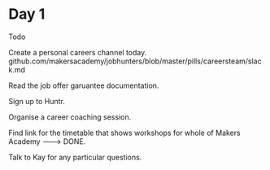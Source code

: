 # Day 1


Todo

Create a personal careers channel today.
github.com/makersacademy/jobhunters/blob/master/pills/careersteam/slack.md

Read the job offer garuantee documentation.

Sign up to Huntr.

Organise a career coaching session.

Find link for the timetable that shows workshops for whole of Makers Academy ---> DONE.

Talk to Kay for any particular questions.